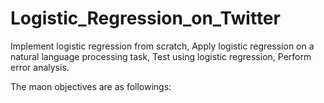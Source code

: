 # Logistic_Regression_on_Twitter

Implement logistic regression from scratch, Apply logistic regression on a natural language processing task, Test using logistic regression, Perform error analysis.

The maon objectives are as followings:

